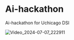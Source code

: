# Ai-hackathon
Ai-hackathon for Uchicago DSI

![Video_2024-07-07_222911](https://github.com/yuki-2025/Ai-hackathon/assets/159591455/a4e1f4cb-c6e5-463e-9a16-3d900e8922f4)

